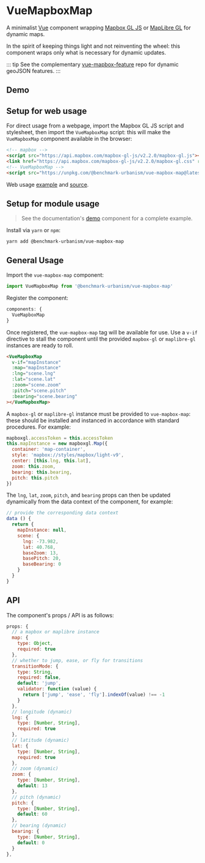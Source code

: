 # VueMapboxMap

A minimalist [Vue](https://vuejs.org/) component wrapping [Mapbox GL JS](https://www.mapbox.com/mapbox-gl-js/api/) or [MapLibre GL](https://github.com/maplibre/maplibre-gl-js) for dynamic maps.

In the spirit of keeping things light and not reinventing the wheel: this component wraps only what is necessary for dynamic updates.

::: tip
See the complementary [vue-mapbox-feature](https://benchmark-urbanism.github.io/vue-mapbox-feature/) repo for dynamic geoJSON features.
:::

## Demo

<ClientOnly>
<Demo/>
</ClientOnly>

## Setup for web usage

For direct usage from a webpage, import the Mapbox GL JS script and stylesheet, then import the `VueMapboxMap` script: this will make the `VueMapboxMap` component available in the browser:

```html
<!-- mapbox -->
<script src="https://api.mapbox.com/mapbox-gl-js/v2.2.0/mapbox-gl.js"></script>
<link href="https://api.mapbox.com/mapbox-gl-js/v2.2.0/mapbox-gl.css" rel="stylesheet" />
<!-- VueMapboxMap -->
<script src="https://unpkg.com/@benchmark-urbanism/vue-mapbox-map@latest/dist/VueMapboxMap.min.js"></script>
```

Web usage [example](https://benchmark-urbanism.github.io/vue-mapbox-map/test.html) and [source](https://github.com/benchmark-urbanism/vue-mapbox-map/blob/master/docs/.vuepress/public/test.html).

## Setup for module usage

> See the documentation's [demo](https://github.com/benchmark-urbanism/vue-mapbox-map/blob/master/docs/.vuepress/components/Demo.vue) component for a complete example.

Install via `yarn` or `npm`:

```
yarn add @benchmark-urbanism/vue-mapbox-map
```

## General Usage

Import the `vue-mapbox-map` component:

```js
import VueMapboxMap from '@benchmark-urbanism/vue-mapbox-map'
```

Register the component:

```js
components: {
  VueMapboxMap
}
```

Once registered, the `vue-mapbox-map` tag will be available for use. Use a `v-if` directive to stall the component until the provided `mapbox-gl` or `maplibre-gl` instances are ready to roll.

```html
<VueMapboxMap
  v-if="mapInstance"
  :map="mapInstance"
  :lng="scene.lng"
  :lat="scene.lat"
  :zoom="scene.zoom"
  :pitch="scene.pitch"
  :bearing="scene.bearing"
></VueMapboxMap>
```

A `mapbox-gl` or `maplibre-gl` instance must be provided to `vue-mapbox-map`: these should be installed and instanced in accordance with standard procedures. For example:

```js
mapboxgl.accessToken = this.accessToken
this.mapInstance = new mapboxgl.Map({
  container: 'map-container',
  style: 'mapbox://styles/mapbox/light-v9',
  center: [this.lng, this.lat],
  zoom: this.zoom,
  bearing: this.bearing,
  pitch: this.pitch
})
```

The `lng`, `lat`, `zoom`, `pitch`, and `bearing` props can then be updated dynamically from the data context of the component, for example:

```js
// provide the corresponding data context
data () {
  return {
    mapInstance: null,
    scene: {
      lng: -73.982,
      lat: 40.768,
      baseZoom: 13,
      basePitch: 20,
      baseBearing: 0
    }
  }
}
```

## API

The component's props / API is as follows:

```js
props: {
  // a mapbox or maplibre instance
  map: {
    type: Object,
    required: true
  },
  // whether to jump, ease, or fly for transitions
  transitionMode: {
    type: String,
    required: false,
    default: 'jump',
    validator: function (value) {
      return ['jump', 'ease', 'fly'].indexOf(value) !== -1
    }
  },
  // longitude (dynamic)
  lng: {
    type: [Number, String],
    required: true
  },
  // latitude (dynamic)
  lat: {
    type: [Number, String],
    required: true
  },
  // zoom (dynamic)
  zoom: {
    type: [Number, String],
    default: 13
  },
  // pitch (dynamic)
  pitch: {
    type: [Number, String],
    default: 60
  },
  // bearing (dynamic)
  bearing: {
    type: [Number, String],
    default: 0
  }
},
```
